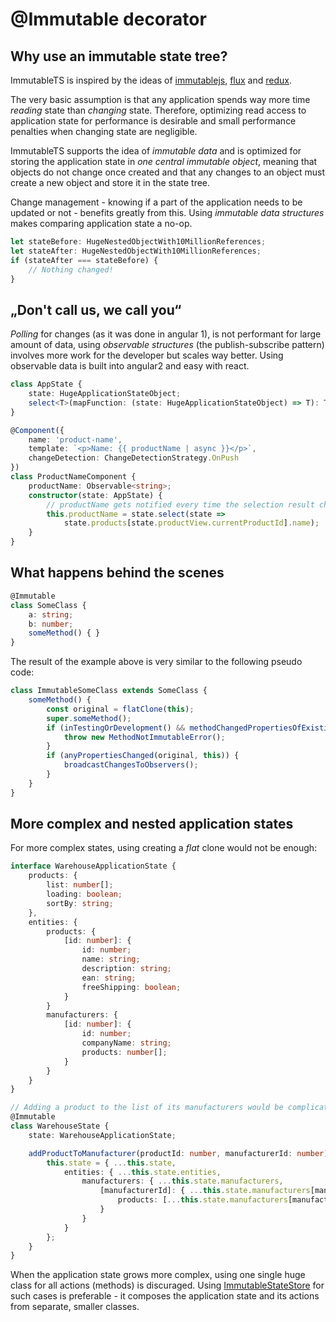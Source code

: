 # @Immutable decorator

## Why use an immutable state tree?

ImmutableTS is inspired by the ideas of [immutablejs](https://github.com/facebook/immutable-js),
[flux](https://github.com/facebook/flux) and [redux](https://github.com/reactjs/redux).

The very basic assumption is that any application spends way more time *reading* state
than *changing* state. Therefore, optimizing read access to application state for performance
is desirable and small performance penalties when changing state are negligible.

ImmutableTS supports the idea of *immutable data* and is optimized for storing the application state
in *one central immutable object*, meaning that objects do not change once created and that any
changes to an object must create a new object and store it in the state tree.

Change management - knowing if a part of the application needs to be updated or not - benefits
greatly from this. Using *immutable data structures* makes comparing application state a no-op.

```TypeScript
let stateBefore: HugeNestedObjectWith10MillionReferences;
let stateAfter: HugeNestedObjectWith10MillionReferences;
if (stateAfter === stateBefore) {
    // Nothing changed!
}
```

## „Don't call us, we call you“

*Polling* for changes (as it was done in angular 1), is not performant for large amount of data,
using *observable structures* (the publish-subscribe pattern) involves more work for the developer
but scales way better. Using observable data is built into angular2 and easy with react.

```TypeScript
class AppState {
    state: HugeApplicationStateObject;
    select<T>(mapFunction: (state: HugeApplicationStateObject) => T): T { ... }
}
```

```TypeScript
@Component({
    name: 'product-name',
    template: `<p>Name: {{ productName | async }}</p>`,
    changeDetection: ChangeDetectionStrategy.OnPush
})
class ProductNameComponent {
    productName: Observable<string>;
    constructor(state: AppState) {
        // productName gets notified every time the selection result changes
        this.productName = state.select(state =>
            state.products[state.productView.currentProductId].name);
    }
}
```


## What happens behind the scenes

```TypeScript
@Immutable
class SomeClass {
    a: string;
    b: number;
    someMethod() { }
}
```

The result of the example above is very similar to the following pseudo code:

```TypeScript
class ImmutableSomeClass extends SomeClass {
    someMethod() {
        const original = flatClone(this);
        super.someMethod();
        if (inTestingOrDevelopment() && methodChangedPropertiesOfExistingObject()) {
            throw new MethodNotImmutableError();
        }
        if (anyPropertiesChanged(original, this)) {
            broadcastChangesToObservers();
        }
    }
}
```

## More complex and nested application states

For more complex states, using creating a _flat_ clone would not be enough:

```TypeScript
interface WarehouseApplicationState {
    products: {
        list: number[];
        loading: boolean;
        sortBy: string;
    },
    entities: {
        products: {
            [id: number]: {
                id: number;
                name: string;
                description: string;
                ean: string;
                freeShipping: boolean;
            }
        }
        manufacturers: {
            [id: number]: {
                id: number;
                companyName: string;
                products: number[];
            }
        }
    }
}
```

```TypeScript
// Adding a product to the list of its manufacturers would be complicated:
@Immutable
class WarehouseState {
    state: WarehouseApplicationState;

    addProductToManufacturer(productId: number, manufacturerId: number) {
        this.state = { ...this.state,
            entities: { ...this.state.entities,
                manufacturers: { ...this.state.manufacturers,
                    [manufacturerId]: { ...this.state.manufacturers[manufacturerId],
                        products: [...this.state.manufacturers[manufacturerId].products, productId[]
                    }
                }
            }
        };
    }
}
```

When the application state grows more complex, using one single huge class for all actions (methods)
is discuraged. Using [ImmutableStateStore](immutable-state-store.md) for such cases is preferable -
it composes the application state and its actions from separate, smaller classes.
